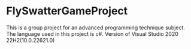 # FlySwatterGameProject
This is a group project for an advanced programming technique subject. The language used in this project is c#.
Version of Visual Studio 2020 22H2(10.0.22621.0)
